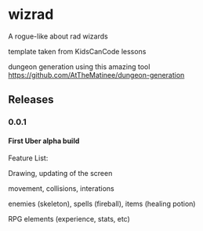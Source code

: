 # wizrad
A rogue-like about rad wizards

template taken from KidsCanCode lessons

dungeon generation using this amazing tool https://github.com/AtTheMatinee/dungeon-generation

## Releases

### 0.0.1
#### First Uber alpha build
Feature List:

Drawing, updating of the screen

movement, collisions, interations

enemies (skeleton), spells (fireball), items (healing potion)

RPG elements (experience, stats, etc)
